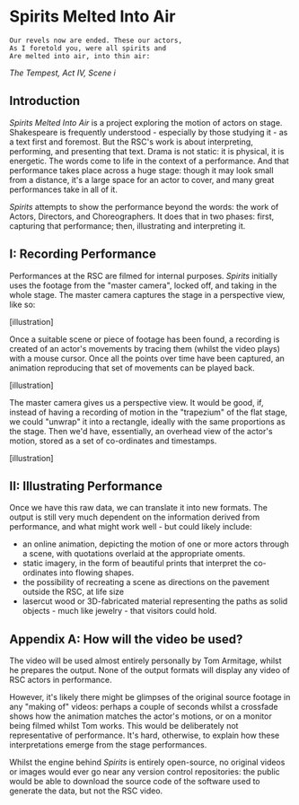 Spirits Melted Into Air
=======================

    Our revels now are ended. These our actors,
    As I foretold you, were all spirits and
    Are melted into air, into thin air:

_The Tempest, Act IV, Scene i_


Introduction
------------

_Spirits Melted Into Air_ is a project exploring the motion of actors on stage. Shakespeare is frequently understood - especially by those studying it - as a text first and foremost. But the RSC's work is about interpreting, performing, and presenting that text. Drama is not static: it is physical, it is energetic. The words come to life in the context of a performance. And that performance takes place across a huge stage: though it may look small from a distance, it's a large space for an actor to cover, and many great performances take in all of it.

_Spirits_ attempts to show the performance beyond the words: the work of Actors, Directors, and Choreographers. It does that in two phases: first, capturing that performance; then, illustrating and interpreting it.


I: Recording Performance
------------------------

Performances at the RSC are filmed for internal purposes. _Spirits_ initially uses the footage from the "master camera", locked off, and taking in the whole stage. The master camera captures the stage in a perspective view, like so:

[illustration]

Once a suitable scene or piece of footage has been found, a recording is created of an actor's movements by tracing them (whilst the video plays) with a mouse cursor. Once all the points over time have been captured, an animation reproducing that set of movements can be played back.

[illustration]

The master camera gives us a perspective view. It would be good, if, instead of having a recording of motion in the "trapezium" of the flat stage, we could "unwrap" it into a rectangle, ideally with the same proportions as the stage. Then we'd have, essentially, an overhead view of the actor's motion, stored as a set of co-ordinates and timestamps.

[illustration]

II: Illustrating Performance
----------------------------

Once we have this raw data, we can translate it into new formats. The output is still very much dependent on the information derived from performance, and what might work well - but could likely include:

* an online animation, depicting the motion of one or more actors through a scene, with quotations overlaid at the appropriate oments.
* static imagery, in the form of beautiful prints that interpret the co-ordinates into flowing shapes.
* the possibility of recreating a scene as directions on the pavement outside the RSC, at life size
* lasercut wood or 3D-fabricated material representing the paths as solid objects - much like jewelry - that visitors could hold.


Appendix A: How will the video be used?
---------------------------------------

The video will be used almost entirely personally by Tom Armitage, whilst he prepares the output. None of the output formats will display any video of RSC actors in performance.

However, it's likely there might be glimpses of the original source footage in any "making of" videos: perhaps a couple of seconds whilst a crossfade shows how the animation matches the actor's motions, or on a monitor being filmed whilst Tom works. This would be deliberately not representative of performance. It's hard, otherwise, to explain how these interpretations emerge from the stage performances.

Whilst the engine behind _Spirits_ is entirely open-source, no original videos or images would ever go near any version control repositories: the public would be able to download the source code of the software used to generate the data, but not the RSC video.